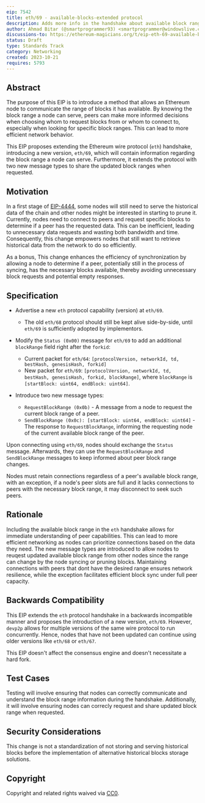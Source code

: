 ```yaml
---
eip: 7542
title: eth/69 - available-blocks-extended protocol
description: Adds more info in the handshake about available block range and adds message types to request block ranges and the send them
author: Ahmad Bitar (@smartprogrammer93) <smartprogrammer@windowslive.com>
discussions-to: https://ethereum-magicians.org/t/eip-eth-69-available-blocks-extended-protocol-handshake/16188
status: Draft
type: Standards Track
category: Networking
created: 2023-10-21
requires: 5793
---
```

## Abstract

The purpose of this EIP is to introduce a method that allows an Ethereum node to communicate the range of blocks it has available. By knowing the block range a node can serve, peers can make more informed decisions when choosing whom to request blocks from or whom to connect to, especially when looking for specific block ranges. This can lead to more efficient network behavior.

This EIP proposes extending the Ethereum wire protocol (`eth`) handshake, introducing a new version, `eth/69`, which will contain information regarding the block range a node can serve. Furthermore, it extends the protocol with two new message types to share the updated block ranges when requested.

## Motivation

In a first stage of [EIP-4444](./eip-4444.md), some nodes will still need to serve the historical data of the chain and other nodes might be interested in starting to prune it. Currently, nodes need to connect to peers and request specific blocks to determine if a peer has the requested data. This can be inefficient, leading to unnecessary data requests and wasting both bandwidth and time. Consequently, this change empowers nodes that still want to retrieve historical data from the network to do so efficiently.

As a bonus, This change enhances the efficiency of synchronization by allowing a node to determine if a peer, potentially still in the process of syncing, has the necessary blocks available, thereby avoiding unnecessary block requests and potential empty responses.

## Specification

- Advertise a new `eth` protocol capability (version) at `eth/69`.
  - The old `eth/68` protocol should still be kept alive side-by-side, until `eth/69` is sufficiently adopted by implementors.
- Modify the `Status (0x00)` message for `eth/69` to add an additional `blockRange` field right after the `forkid`:
  - Current packet for `eth/64`: `[protocolVersion, networkId, td, bestHash, genesisHash, forkid]`
  - New packet for `eth/69`: `[protocolVersion, networkId, td, bestHash, genesisHash, forkid, blockRange]`,
  where `blockRange` is `[startBlock: uint64, endBlock: uint64]`.

- Introduce two new message types:
  - `RequestBlockRange (0x0b)` - A message from a node to request the current block range of a peer.
  - `SendBlockRange (0x0c): [startBlock: uint64, endBlock: uint64]` - The response to `RequestBlockRange`, informing the requesting node of the current available block range of the peer.

Upon connecting using `eth/69`, nodes should exchange the `Status` message. Afterwards, they can use the `RequestBlockRange` and `SendBlockRange` messages to keep informed about peer block range changes.

Nodes must retain connections regardless of a peer's available block range, with an exception, if a node's peer slots are full and it lacks connections to peers with the necessary block range, it may disconnect to seek such peers.

## Rationale

Including the available block range in the `eth` handshake allows for immediate understanding of peer capabilities. This can lead to more efficient networking as nodes can prioritize connections based on the data they need.
The new message types are introduced to allow nodes to reuqest updated available block range from other nodes since the range can change by the node syncing or pruning blocks.
Maintaining connections with peers that dont have the desired range ensures network resilience, while the exception facilitates efficient block sync under full peer capacity.

## Backwards Compatibility

This EIP extends the `eth` protocol handshake in a backwards incompatible manner and proposes the introduction of a new version, `eth/69`. However, `devp2p` allows for multiple versions of the same wire protocol to run concurrently. Hence, nodes that have not been updated can continue using older versions like `eth/68` or `eth/67`.

This EIP doesn't affect the consensus engine and doesn't necessitate a hard fork.

## Test Cases

Testing will involve ensuring that nodes can correctly communicate and understand the block range information during the handshake. Additionally, it will involve ensuring nodes can correcly request and share updated block range when requested.

## Security Considerations

This change is not a standardization of not storing and serving historical blocks before the implementation of alternative historical blocks storage solutions.

## Copyright

Copyright and related rights waived via [CC0](../LICENSE.md).
